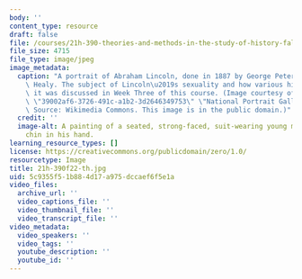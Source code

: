 ```yaml
---
body: ''
content_type: resource
draft: false
file: /courses/21h-390-theories-and-methods-in-the-study-of-history-fall-2022/21h-390f22-th.jpg
file_size: 4715
file_type: image/jpeg
image_metadata:
  caption: "A portrait of Abraham Lincoln, done in 1887 by George Peter Alexander\
    \ Healy. The subject of Lincoln\u2019s sexuality and how various historians approached\
    \ it was discussed in Week Three of this course. (Image courtesy of the {{% resource_link\
    \ \"39002af6-3726-491c-a1b2-3d2646349753\" \"National Portrait Gallery\" %}}.\
    \ Source: Wikimedia Commons. This image is in the public domain.)"
  credit: ''
  image-alt: A painting of a seated, strong-faced, suit-wearing young man with his
    chin in his hand.
learning_resource_types: []
license: https://creativecommons.org/publicdomain/zero/1.0/
resourcetype: Image
title: 21h-390f22-th.jpg
uid: 5c9355f5-1b88-4d17-a975-dccaef6f5e1a
video_files:
  archive_url: ''
  video_captions_file: ''
  video_thumbnail_file: ''
  video_transcript_file: ''
video_metadata:
  video_speakers: ''
  video_tags: ''
  youtube_description: ''
  youtube_id: ''
---
```

